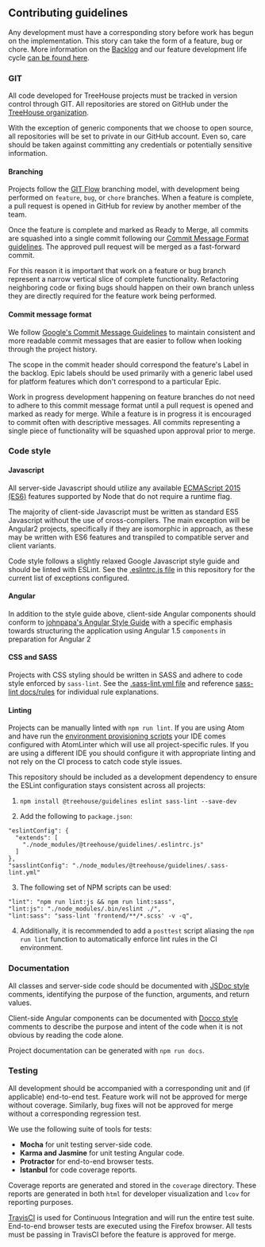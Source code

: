 ## Contributing guidelines

Any development must have a corresponding story before work has begun on the implementation. This story can take the form of a feature, bug or chore. More information on the [Backlog](./BACKLOG.md) and our feature development life cycle [can be found here](./BACKLOG.md).

### GIT

All code developed for TreeHouse projects must be tracked in version control through GIT. All repositories are stored on GitHub under the [TreeHouse organization](https://github.com/treehouseaustin).

With the exception of generic components that we choose to open source, all repositories will be set to private in our GitHub account. Even so, care should be taken against committing any credentials or potentially sensitive information.

#### Branching

Projects follow the [GIT Flow](http://nvie.com/posts/a-successful-git-branching-model/) branching model, with development being performed on
`feature`, `bug`, or `chore` branches. When a feature is complete, a pull request is opened in GitHub for review by another member of the team.

Once the feature is complete and marked as Ready to Merge, all commits are squashed into a single commit following our [Commit Message Format guidelines](#commit-message-format). The approved pull request will be merged as a fast-forward commit.

For this reason it is important that work on a feature or bug branch represent a narrow vertical slice of complete functionality. Refactoring neighboring code or fixing bugs should happen on their own branch unless they are directly required for the feature work being performed.

#### Commit message format

We follow [Google's Commit Message Guidelines](https://GitHub.com/angular/angular/blob/master/CONTRIBUTING.md#-commit-message-guidelines) to maintain consistent and more readable commit messages that are easier to follow when looking through the project history.

The scope in the commit header should correspond the feature's Label in the backlog. Epic labels should be used primarily with a generic label used for platform features which don't correspond to a particular Epic.

Work in progress development happening on feature branches do not need to adhere to this commit message format until a pull request is opened and marked as ready for merge. While a feature is in progress it is encouraged to commit often with descriptive messages. All commits representing a single piece of functionality will be squashed upon approval prior to merge.

### Code style

#### Javascript

All server-side Javascript should utilize any available [ECMAScript 2015 (ES6)](https://nodejs.org/en/docs/es6/) features supported by Node that do not require a runtime flag.

The majority of client-side Javascript must be written as standard ES5 Javascript without the use of cross-compilers. The main exception will be Angular2 projects, specifically if they are isomorphic in approach, as these may be written with ES6 features and transpiled to compatible server and client variants.

Code style follows a slightly relaxed Google Javascript style guide and should be linted with ESLint. See the [.eslintrc.js file](./.eslintrc.js) in this repository for the current list of exceptions configured.

#### Angular

In addition to the style guide above, client-side Angular components should conform to [johnpapa's Angular Style Guide](https://GitHub.com/johnpapa/angular-styleguide) with a specific emphasis towards structuring the application using Angular 1.5 `components` in preparation for Angular 2

#### CSS and SASS

Projects with CSS styling should be written in SASS and adhere to code style enforced by `sass-lint`. See the [.sass-lint.yml file](./.sass-lint.yml) and reference [sass-lint docs/rules](https://github.com/sasstools/sass-lint/tree/develop/docs/rules) for individual rule explanations.

#### Linting

Projects can be manually linted with `npm run lint`. If you are using Atom and have run the [environment provisioning scripts](https://github.com/treehouseaustin/environment-setup) your IDE comes configured with AtomLinter which will use all project-specific rules. If you are using a different IDE you should configure it with appropriate linting and not rely on the CI process to catch code style issues.

This repository should be included as a development dependency to ensure the ESLint configuration stays consistent across all projects:

1. `npm install @treehouse/guidelines eslint sass-lint --save-dev`

2. Add the following to `package.json`:
```
"eslintConfig": {
  "extends": [
    "./node_modules/@treehouse/guidelines/.eslintrc.js"
  ]
},
"sasslintConfig": "./node_modules/@treehouse/guidelines/.sass-lint.yml"
```

3. The following set of NPM scripts can be used:
```
"lint": "npm run lint:js && npm run lint:sass",
"lint:js": "./node_modules/.bin/eslint ./",
"lint:sass": "sass-lint 'frontend/**/*.scss' -v -q",
```

4. Additionally, it is recommended to add a `posttest` script aliasing the `npm run lint` function to automatically enforce lint rules in the CI environment.

### Documentation

All classes and server-side code should be documented with [JSDoc style](http://usejsdoc.org) comments, identifying the purpose of the function, arguments, and return values.

Client-side Angular components can be documented with [Docco style](http://jashkenas.github.io/docco/) comments to describe the purpose and intent of the code when it is not obvious by reading the code alone.

Project documentation can be generated with `npm run docs`.

### Testing

All development should be accompanied with a corresponding unit and (if applicable) end-to-end test. Feature work will not be approved for merge without coverage. Similarly, bug fixes will not be approved for merge without a corresponding regression test.

We use the following suite of tools for tests:

* **Mocha** for unit testing server-side code.
* **Karma and Jasmine** for unit testing Angular code.
* **Protractor** for end-to-end browser tests.
* **Istanbul** for code coverage reports.

Coverage reports are generated and stored in the `coverage` directory. These reports are generated in both `html` for developer visualization and `lcov` for reporting purposes.

[TravisCI](https://travis-ci.com) is used for Continuous Integration and will run the entire test suite. End-to-end browser tests are executed using the Firefox browser. All tests must be passing in TravisCI before the feature is approved for merge.

